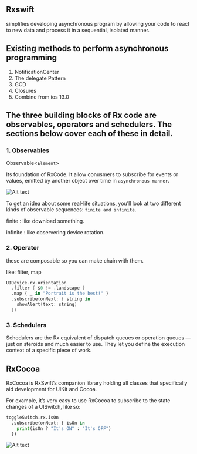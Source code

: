## Rxswift 
simplifies developing asynchronous program by allowing your code to react to new data and process it in a sequential, isolated manner.

## Existing methods to perform asynchronous programming 

1. NotificationCenter
2. The delegate Pattern
3. GCD 
4. Closures
5. Combine from ios 13.0


## The three building blocks of Rx code are observables, operators and schedulers. The sections below cover each of these in detail.

### 1. Observables 
Observable<`Element`>

Its foundation of RxCode. It allow conusmers to subscribe for events or values, emitted by another object over time in `asynchronous manner`.

![Alt text](/images/observable.png)

To get an idea about some real-life situations, you’ll look at two different kinds of observable sequences: `finite and infinite`.

finite : like download something.

infinite : like observering device rotation.


### 2. Operator 

these are composable so you can make chain with them.

like:  filter, map

```swift
UIDevice.rx.orientation 
  .filter { $0 != .landscape }
  .map { _ in "Portrait is the best!" }
  .subscribe(onNext: { string in
    showAlert(text: string)
  })
```

### 3. Schedulers

Schedulers are the Rx equivalent of dispatch queues or operation queues — just on steroids and much easier to use. They let you define the execution context of a specific piece of work.



## RxCocoa

RxCocoa is RxSwift’s companion library holding all classes that specifically aid development for UIKit and Cocoa.


For example, it’s very easy to use RxCocoa to subscribe to the state changes of a UISwitch, like so:

```python
toggleSwitch.rx.isOn
  .subscribe(onNext: { isOn in
    print(isOn ? "It's ON" : "It's OFF")
  })
```

![Alt text](/images/introorDiff.png)